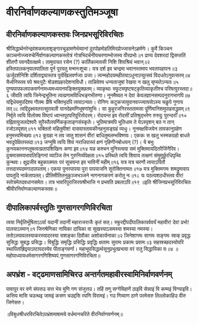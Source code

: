 # वीरनिर्वाणकल्याणकस्तुतिमञ्जूषा

## **वीरनिर्वाणकल्याणकस्तवः जिनप्रभसूरिविरचितः**

श्रीसिद्धार्थनरेन्द्रवंशकमलाशृङ्गारचूडामणेर्भव्यानां दुरपोहमोहतिमिरप्रोज्जासनेऽहर्मणेः।
कुर्वे किञ्चन काञ्चनोज्ज्वरुचेर्निर्वाणकल्याणकस्तोत्रं गोत्रभिदर्चनीयचरणाम्भोजस्य वीरप्रभोः॥१
प्राप्य देवशरदां द्विसप्ततिं शीतगौ पवनदैवतक्षमे।
तामुपायत रसेन (?) कार्तिकामावसी निशि शिवश्रियं भवान्॥२
हस्तिपालकनृपालपालिता पूर्न पूरयतु मन्मनःशुचा।
यत्र दर्श इव चन्द्रमा भवानस्तमाप भवतापहापनः॥३
ऊर्जुदर्शनिशि दर्शिताद्वयास्तत्र पुर्यखिलवर्णजाः प्रजाः।
त्वन्महोदयमहीतयाऽधुनाऽप्युत्सवं विदधतेऽनुवत्सरम्॥४
यैर्ध्वनिस्तव पपे श्रवःपुटैः षोडशप्रहरदेशनाविधौ।
तान्निवेश्य धन्यताजुषां रेखया न खलु सृप्यतेऽन्यतः॥५
पुण्यपापफलपाकवर्णनामध्यमध्ययनपङ्क्तियुक्छतम्।
व्याकृथाः स्फुटमपृष्टषट्कृतिव्याकृतीश्च परिषत्पुरस्तदा॥६
जीवति त्वयि जिनेन्द्रभूतिना त्वत्प्रणामविधिभङ्गभीरुणा।
नूनमैष्यत न देव! केवलज्ञानसम्पदनुरागभागपि॥७
यद्विधेयमुपदिश्य गौतमः प्रैषि भक्तिभृदपि त्वयाऽन्यतः।
रोगिणः कटुकजायुपानवज्ज्यायसेऽस्य चकॢपे गुणाय तत्॥८
त्वद्दिदृक्ष्ववतरत्सुरावली यानदेहमणिभूषणांशुभिः।
सा कुहूरजनिरस्ततामसा पूर्णिमानिशमुपाहसद्ध्रुवम्॥९
निर्वृते त्वयि विलोक्य विष्टपं ध्वान्तपूरपरिपूरितोदरम्।
रोदयन्त इव रोदसीं प्रतिश्रुद्भरेण रुरुदुः पुरन्दराः॥१०
वह्निवायुजलदेश्वरैः सुरैस्तैलपर्णिककृताङ्गसंस्कृतेः।
भूतिमात्रमपि भूतिधाम ते येऽस्पृशन् बत न तान् रजोऽस्पृशत्॥११
भक्तितो महितुमीश! वासवास्तावकीनहनुसङ्ग्रहं व्यधुः।
नूनमक्षविजयेन तावकानुग्रहेण हनुमत्त्वमिच्छवः॥१२
कुग्रहा न तव जातु शासनं वीर! बाधितुमलम्भविष्णवः।
एककः स खलु भस्मकग्रहो बाधते भवदुपेक्षितस्तदा॥१३
जग्मुषि त्वयि शिवं नराधिपास्तं क्षणं गृहिणीनबोधयन् (?)।
ये बभुः कुनयकाननप्लुषत्वत्प्रतापशिखिनः कणा इव॥१४
यन्न कश्चन मुनिस्त्वया समं मुक्तिमायदितरैर्जिनैरिव।
दुःषमासमयभावलिङ्गिनां व्याञ्जि तेन गुरुनिर्व्यपेक्षता॥१५
प्रस्थिते त्वयि शिवाय तत्क्षणं संमुमूर्छुरधिपृथ्वि कुन्थवः।
क्षुद्रजीव बहुकालमतः परं सूचयन्त इव भाविनीं महीम्॥१६
यत्र यत्र चरणौ त्वयाऽर्पितौ तत्तदास्पदमगादपापताम्।
एकया पुनरपापया पुरा पापयाजनि सुरोक्तिनामतः॥१७
यत्र मुक्तिमगमः शमद्रुमावाप पापतुदि नार्कतापतत्।
प्रीतिमीतितनुकुञ्जभञ्जने नागनागकरणं करोतु नः॥१८
यः पठत्यशठधीस्तव वीर! स्तोत्रमेतदवधानसमेतः।
तत्र भावरिपुराजिरयश्रीभाजि न प्रभवति प्रबलाऽपि॥१९
॥इति श्रीजिनप्रभसूरिविरचितः श्रीवीरनिर्वाणकल्याणकस्तवः॥

## दीपालिकापर्वस्तुतिः गुणसागरगणिविरचिता

त्वया निर्वृतिर्भूषिताऽऽर्या यदानीं तदानीं महाराजराजैः कृतं सत्।
स्फुरद्दीपदीपालिकापर्ववर्यं महावीर! देव! प्रभो! पालयाऽस्मान्॥१
जिनश्रेणिका नायिका दायिका वा सुखस्याऽसमस्या शमस्या नमस्या।
ततोऽस्यावलस्याकरस्यादरस्या सशङ्का दिवौका अशोकार्यनाका॥२
जिनेशागमः सागमः सङ्गमः स्राक् प्रवृद्धः सुसिद्धः सुबद्धः प्रसिद्धः।
विबुद्धिः समृद्धिः प्रसिद्धिः प्रवृद्धिः क्षतामः सुरामः प्रकामः प्रवामः॥३
सहस्रच्छदस्योपरि स्थापितांह्रिद्वयाऽष्टापदस्येव पीताङ्गवर्णा।
महाभूपसिद्धार्थसूनुप्रभूतप्रभावा वरं रातु सिद्धायिका वः॥४
॥महोपाध्यायधर्मसागरगणिशिष्यपं.गुणसागरगणिविरचिता॥

## अपभ्रंश - वट्ढमाणसामिचिरउ अन्तर्गतमहावीरस्वामिनिर्वाणवर्णनम्

पावापुर वर वणे संपत्तउ सत्त भेय मुणि गण संजुत्तउ।
तहिं तणु सग्गेविहाणें ठाइविं सेसाइं वि कम्मइं विग्घाइवि।
कत्तिय मासि चउत्थइ जामइं कसण चउद्दसि रयणि विरामइं।
गउ णिव्वाण ठाणे परमेसरु तिल्लोकाहिउ वीरु जिणेसरु।

॥विबुधश्रीधरविरचितेऽपभ्रंशमाषामये वर्धमानचरिते वीरनिर्वाणवर्णनम्॥
